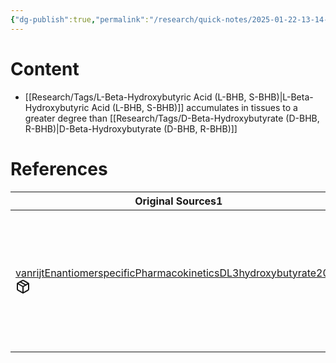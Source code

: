 ```yaml
---
{"dg-publish":true,"permalink":"/research/quick-notes/2025-01-22-13-14-13/","updated":"2025-01-28T19:30:57-05:00"}
---
```


# Content
- [[Research/Tags/L-Beta-Hydroxybutyric Acid (L-BHB, S-BHB)\|L-Beta-Hydroxybutyric Acid (L-BHB, S-BHB)]] accumulates in tissues to a greater degree than [[Research/Tags/D-Beta-Hydroxybutyrate (D-BHB, R-BHB)\|D-Beta-Hydroxybutyrate (D-BHB, R-BHB)]]
# References
<div><table class="dataview table-view-table"><thead class="table-view-thead"><tr class="table-view-tr-header"><th class="table-view-th"><span>Original Sources</span><span class="dataview small-text">1</span></th><th class="table-view-th"><span>Citations</span></th></tr></thead><tbody class="table-view-tbody"><tr><td><span><a data-tooltip-position="top" aria-label="Research/Evidence Sources/vanrijtEnantiomerspecificPharmacokineticsDL3hydroxybutyrate2021.md" data-href="Research/Evidence Sources/vanrijtEnantiomerspecificPharmacokineticsDL3hydroxybutyrate2021.md" href="Research/Evidence Sources/vanrijtEnantiomerspecificPharmacokineticsDL3hydroxybutyrate2021.md" class="internal-link" target="_blank" rel="noopener nofollow" fileclass-name="Research Links">vanrijtEnantiomerspecificPharmacokineticsDL3hydroxybutyrate2021</a><a class="metadata-menu fileclass-icon"><svg xmlns="http://www.w3.org/2000/svg" width="24" height="24" viewBox="0 0 24 24" fill="none" stroke="currentColor" stroke-width="2" stroke-linecap="round" stroke-linejoin="round" class="svg-icon lucide-package"><path d="m7.5 4.27 9 5.15"></path><path d="M21 8a2 2 0 0 0-1-1.73l-7-4a2 2 0 0 0-2 0l-7 4A2 2 0 0 0 3 8v8a2 2 0 0 0 1 1.73l7 4a2 2 0 0 0 2 0l7-4A2 2 0 0 0 21 16Z"></path><path d="m3.3 7 8.7 5 8.7-5"></path><path d="M12 22V12"></path></svg></a></span></td><td><span>Rijt, Willemijn J. van, Johan L. K. Van Hove, Frédéric M. Vaz, Rick Havinga, Derk P. Allersma, Tanja R. Zijp, Jirair K. Bedoyan, et al. “Enantiomer‐specific Pharmacokinetics of D,L‐3‐hydroxybutyrate: Implications for the Treatment of Multiple acyl‐CoA Dehydrogenase Deficiency.” Journal of Inherited Metabolic Disease 44, no. 4 (July 2021): 926–38. <a rel="noopener nofollow" class="external-link" href="https://doi.org/10.1002/jimd.12365" target="_blank">https://doi.org/10.1002/jimd.12365</a>.</span></td></tr></tbody></table></div>

